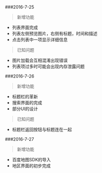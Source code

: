 ###2016-7-25

>新增功能
- 列表界面完成
- 列表左侧预览图片，右侧有标题，时间和描述
- 点击列表中一项显示详细信息

>已知问题
- 图片加载会互相混淆出现错误
- 列表项过多时可能会出现内存泄露问题

###2016-7-26

>新增功能
- 标题栏的革新
- 搜索界面的完成
- 部分UI的设计

>已知问题
- 标题栏返回按钮与标题连在一起

###2016-7-27

>新增功能
- 百度地图SDK的导入
- 地区界面的初步完成


